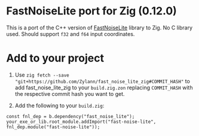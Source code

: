 # FastNoiseLite port for Zig (0.12.0)

This is a port of the C++ version of [FastNoiseLite](https://github.com/Auburn/FastNoiseLite) library to Zig. No C library used. Should support `f32` and `f64` input coordinates.

# Add to your project

1. Use `zig fetch --save "git+https://github.com/Zylann/fast_noise_lite_zig#COMMIT_HASH"` to add fast_noise_lite_zig to your `build.zig.zon` replacing `COMMIT_HASH` with the respective commit hash you want to get.

2. Add the following to your `build.zig`:

```zig
const fnl_dep = b.dependency("fast_noise_lite");
your_exe_or_lib.root_module.addImport("fast-noise-lite", fnl_dep.module("fast-noise-lite"));
```
